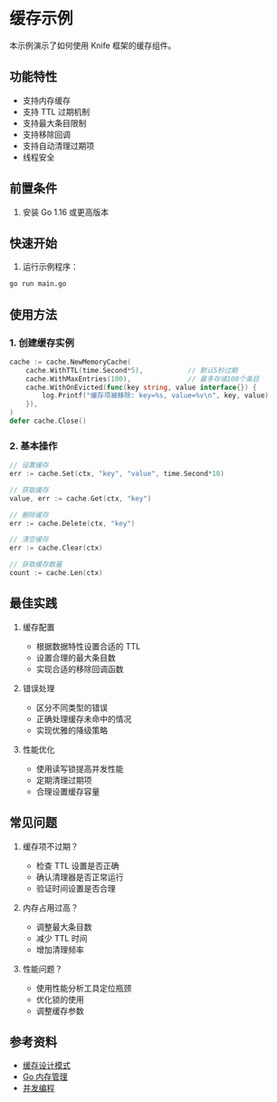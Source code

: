 # 缓存示例

本示例演示了如何使用 Knife 框架的缓存组件。

## 功能特性

- 支持内存缓存
- 支持 TTL 过期机制
- 支持最大条目限制
- 支持移除回调
- 支持自动清理过期项
- 线程安全

## 前置条件

1. 安装 Go 1.16 或更高版本

## 快速开始

1. 运行示例程序：
```bash
go run main.go
```

## 使用方法

### 1. 创建缓存实例

```go
cache := cache.NewMemoryCache(
    cache.WithTTL(time.Second*5),           // 默认5秒过期
    cache.WithMaxEntries(100),              // 最多存储100个条目
    cache.WithOnEvicted(func(key string, value interface{}) {
        log.Printf("缓存项被移除: key=%s, value=%v\n", key, value)
    }),
)
defer cache.Close()
```

### 2. 基本操作

```go
// 设置缓存
err := cache.Set(ctx, "key", "value", time.Second*10)

// 获取缓存
value, err := cache.Get(ctx, "key")

// 删除缓存
err := cache.Delete(ctx, "key")

// 清空缓存
err := cache.Clear(ctx)

// 获取缓存数量
count := cache.Len(ctx)
```

## 最佳实践

1. 缓存配置
   - 根据数据特性设置合适的 TTL
   - 设置合理的最大条目数
   - 实现合适的移除回调函数

2. 错误处理
   - 区分不同类型的错误
   - 正确处理缓存未命中的情况
   - 实现优雅的降级策略

3. 性能优化
   - 使用读写锁提高并发性能
   - 定期清理过期项
   - 合理设置缓存容量

## 常见问题

1. 缓存项不过期？
   - 检查 TTL 设置是否正确
   - 确认清理器是否正常运行
   - 验证时间设置是否合理

2. 内存占用过高？
   - 调整最大条目数
   - 减少 TTL 时间
   - 增加清理频率

3. 性能问题？
   - 使用性能分析工具定位瓶颈
   - 优化锁的使用
   - 调整缓存参数

## 参考资料

- [缓存设计模式](https://martinfowler.com/bliki/TwoLevelCache.html)
- [Go 内存管理](https://golang.org/doc/gc-guide)
- [并发编程](https://golang.org/doc/effective_go#concurrency) 